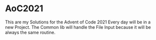 # AoC2021


This are my Solutions for the Advent of Code 2021 Every day will be in a new Project.
The Common lib will handle the File Input because it will be always the same routine.
